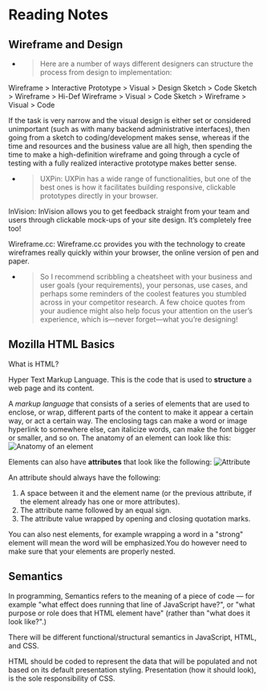# Reading Notes

## Wireframe and Design

- > Here are a number of ways different designers can structure the process from design to implementation:

Wireframe > Interactive Prototype > Visual > Design
Sketch > Code
Sketch > Wireframe > Hi-Def Wireframe > Visual > Code
Sketch > Wireframe > Visual > Code

If the task is very narrow and the visual design is either set or considered unimportant (such as with many backend administrative interfaces), then going from a sketch to coding/development makes sense, whereas if the time and resources and the business value are all high, then spending the time to make a high-definition wireframe and going through a cycle of testing with a fully realized interactive prototype makes better sense.

- > UXPin: UXPin has a wide range of functionalities, but one of the best ones is how it facilitates building responsive, clickable prototypes directly in your browser.

InVision: InVision allows you to get feedback straight from your team and users through clickable mock-ups of your site design. It’s completely free too!

Wireframe.cc: Wireframe.cc provides you with the technology to create wireframes really quickly within your browser, the online version of pen and paper.

- > So I recommend scribbling a cheatsheet with your business and user goals (your requirements), your personas, use cases, and perhaps some reminders of the coolest features you stumbled across in your competitor research. A few choice quotes from your audience might also help focus your attention on the user’s experience, which is—never forget—what you’re designing!

## Mozilla HTML Basics
What is HTML?
  
  Hyper Text Markup Language. This is the code that is used to **structure** a web page and its content. 
  
  A *markup language* that consists of a series of elements that are used to enclose, or wrap, different parts of the content to make it appear a certain way, or act a certain way. The enclosing tags can make a word or image hyperlink to somewhere else, can italicize words, can make the font bigger or smaller, and so on.
  The anatomy of an element can look like this:
  ![Anatomy of an element](https://developer.mozilla.org/en-US/docs/Learn/Getting_started_with_the_web/HTML_basics/grumpy-cat-small.png)
  
  Elements can also have **attributes** that look like the following:
  ![Attribute](https://developer.mozilla.org/en-US/docs/Learn/Getting_started_with_the_web/HTML_basics/grumpy-cat-attribute-small.png)

An attribute should always have the following:

1. A space between it and the element name (or the previous attribute, if the element already has one or more attributes).
2. The attribute name followed by an equal sign.
3. The attribute value wrapped by opening and closing quotation marks.

You can also nest elements, for example wrapping a word in a "strong" element will mean the word will be emphasized.You do however need to make sure that your elements are properly nested.


## Semantics

In programming, Semantics refers to the meaning of a piece of code — for example "what effect does running that line of JavaScript have?", or "what purpose or role does that HTML element have" (rather than "what does it look like?".)

There will be different functional/structural semantics in JavaScript, HTML, and CSS.

HTML should be coded to represent the data that will be populated and not based on its default presentation styling. Presentation (how it should look), is the sole responsibility of CSS.
